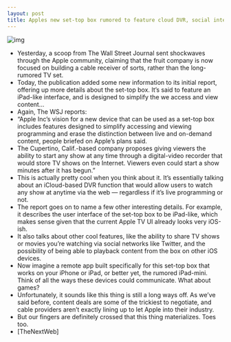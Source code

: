 ```yaml
---
layout: post
title: Apples new set-top box rumored to feature cloud DVR, social integration and more
---
```

![img](http://media.idownloadblog.com/wp-content/uploads/2012/08/apple-tv-ui.png)
* Yesterday, a scoop from The Wall Street Journal sent shockwaves through the Apple community, claiming that the fruit company is now focused on building a cable receiver of sorts, rather than the long-rumored TV set.
* Today, the publication added some new information to its initial report, offering up more details about the set-top box. It’s said to feature an iPad-like interface, and is designed to simplify the we access and view content…
* Again, The WSJ reports:
* “Apple Inc’s vision for a new device that can be used as a set-top box includes features designed to simplify accessing and viewing programming and erase the distinction between live and on-demand content, people briefed on Apple’s plans said.
* The Cupertino, Calif.-based company proposes giving viewers the ability to start any show at any time through a digital-video recorder that would store TV shows on the Internet. Viewers even could start a show minutes after it has begun.”
* This is actually pretty cool when you think about it. It’s essentially talking about an iCloud-based DVR function that would allow users to watch any show at anytime via the web — regardless if it’s live programming or not.
* The report goes on to name a few other interesting details. For example, it describes the user interface of the set-top box to be iPad-like, which makes sense given that the current Apple TV UI already looks very iOS-ish.
* It also talks about other cool features, like the ability to share TV shows or movies you’re watching via social networks like Twitter, and the possibility of being able to playback content from the box on other iOS devices.
* Now imagine a remote app built specifically for this set-top box that works on your iPhone or iPad, or better yet, the rumored iPad-mini. Think of all the ways these devices could communicate. What about games?
* Unfortunately, it sounds like this thing is still a long ways off. As we’ve said before, content deals are some of the trickiest to negotiate, and cable providers aren’t exactly lining up to let Apple into their industry.
* But our fingers are definitely crossed that this thing materializes. Toes too.
* [TheNextWeb]

